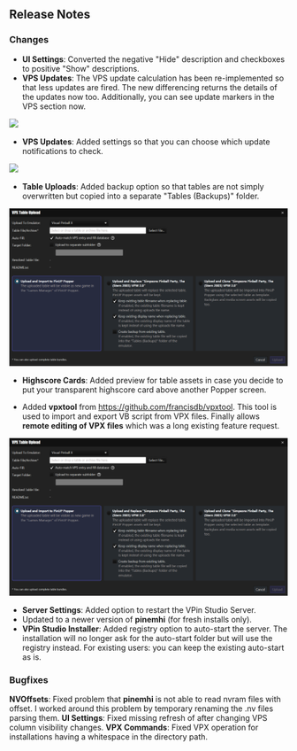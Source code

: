 ## Release Notes

### Changes


- **UI Settings**: Converted the negative "Hide" description and checkboxes to positive "Show" descriptions.
- **VPS Updates**: The VPS update calculation has been re-implemented so that less updates are fired. The new differencing returns the details of the updates now too. Additionally, you can see update markers in the VPS section now.

<img src="https://raw.githubusercontent.com/syd711/vpin-studio/main/documentation/vps/update-markers.png" width="300" />

- **VPS Updates**: Added settings so that you can choose which update notifications to check.

<img src="https://raw.githubusercontent.com/syd711/vpin-studio/main/documentation/preferences/ui-settings.png" width="500" />


- **Table Uploads**: Added backup option so that tables are not simply overwritten but copied into a separate "Tables (Backups)" folder.

<img src="https://raw.githubusercontent.com/syd711/vpin-studio/main/documentation/tables/uploads.png" width="600" />

- **Highscore Cards**: Added preview for table assets in case you decide to put your transparent highscore card above another Popper screen.

 
- Added **vpxtool** from https://github.com/francisdb/vpxtool. This tool is used to import and export VB script from VPX files. Finally allows **remote editing of VPX files** which was a long existing feature request.

<img src="https://raw.githubusercontent.com/syd711/vpin-studio/main/documentation/tables/uploads.png" width="600" />

- **Server Settings**: Added option to restart the VPin Studio Server.
- Updated to a newer version of **pinemhi** (for fresh installs only).
- **VPin Studio Installer**: Added registry option to auto-start the server. The installation will no longer ask for the auto-start folder but will use the registry instead. For existing users: you can keep the existing auto-start as is. 

### Bugfixes

**NVOffsets**: Fixed problem that **pinemhi** is not able to read nvram files with offset. I worked around this problem by temporary renaming the .nv files parsing them.
**UI Settings**: Fixed missing refresh of after changing VPS column visibility changes.
**VPX Commands**: Fixed VPX operation for installations having a whitespace in the directory path.